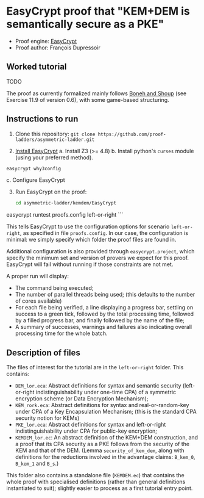 # EasyCrypt proof that "KEM+DEM is semantically secure as a PKE"

- Proof engine: [EasyCrypt](https://easycrypt.info/)
- Proof author: François Dupressoir

## Worked tutorial

TODO

The proof as currently formalized mainly follows [Boneh and
Shoup](https://toc.cryptobook.us/) (see Exercise 11.9 of version 0.6), with
some game-based structuring.

## Instructions to run

1. Clone this repository: `git clone https://github.com/proof-ladders/asymmetric-ladder.git`

2. [Install EasyCrypt](https://github.com/easycrypt/easycrypt)
  a. Install Z3 (>= 4.8)
  b. Install python's `curses` module (using your preferred method).

  ```sh
  easycrypt why3config
  ```

  c. Configure EasyCrypt

3. Run EasyCrypt on the proof:

	```sh
	cd asymmetric-ladder/kemdem/EasyCrypt
  easycrypt runtest proofs.config left-or-right
	```

  This tells EasyCrypt to use the configuration options for scenario
  `left-or-right`, as specified in file `proofs.config`. In our case, the
  configuration is minimal: we simply specify which folder the proof files are
  found in.

  Additional configuration is also provided through `easycrypt.project`, which
  specify the minimum set and version of provers we expect for this proof.
  EasyCrypt will fail without running if those constraints are not met.

  A proper run will display:
  - The command being executed;
  - The number of parallel threads being used; (this defaults to the number of
    cores available)
  - For each file being verified, a line displaying a progress bar, settling on
    success to a green tick, followed by the total processing time, followed by
    a filled progress bar, and finally followed by the name of the file;
  - A summary of successes, warnings and failures also indicating overall
    processing time for the whole batch.

## Description of files

The files of interest for the tutorial are in the `left-or-right` folder. This
contains:
- `DEM_lor.eca`: Abstract definitions for syntax and semantic security
  (left-or-right indistinguishability under one-time CPA) of a symmetric
  encryption scheme (or Data Encryption Mechanism);
- `KEM_rork.eca`: Abstract definitions for syntax and real-or-random-key under
  CPA of a Key Encapsulation Mechanism; (this is the standard CPA security
  notion for KEMs)
- `PKE_lor.eca`: Abstract definitions for syntax and left-or-right
  indistinguishability under CPA for public-key encryption;
- `KEMDEM_lor.ec`: An abstract definition of the KEM+DEM construction, and
  a proof that its CPA security as a PKE follows from the security of the KEM
  and that of the DEM. (Lemma `security_of_kem_dem`, along with definitions for
  the reductions involved in the advantage claims: `B_kem_0`, `B_kem_1` and
  `B_s`.)

This folder also contains a standalone file (`KEMDEM.ec`) that contains the
whole proof with specialised definitions (rather than general definitions
instantiated to suit); slightly easier to process as a first tutorial entry
point.
